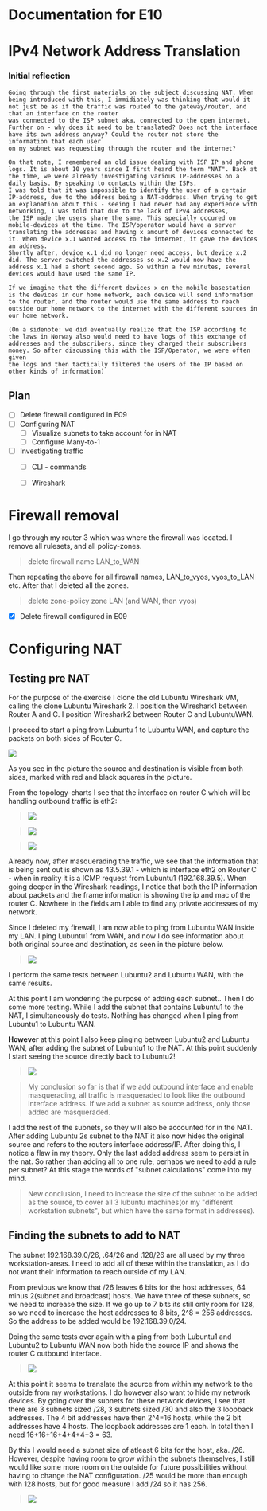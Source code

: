 # Documentation for E10

# IPv4 Network Address Translation

### Initial reflection
```
Going through the first materials on the subject discussing NAT. When being introduced with this, I immidiately was thinking that would it not just be as if the traffic was routed to the gateway/router, and that an interface on the router
was connected to the ISP subnet aka. connected to the open internet. Further on - why does it need to be translated? Does not the interface have its own address anyway? Could the router not store the information that each user
on my subnet was requesting through the router and the internet? 

On that note, I remembered an old issue dealing with ISP IP and phone logs. It is about 10 years since I first heard the term "NAT". Back at the time, we were already investigating various IP-addresses on a daily basis. By speaking to contacts within the ISPs, 
I was told that it was impossible to identify the user of a certain IP-address, due to the address being a NAT-address. When trying to get an explanation about this - seeing I had never had any experience with networking, I was told that due to the lack of IPv4 addresses, 
the ISP made the users share the same. This specially occured on mobile-devices at the time. The ISP/operator would have a server translating the addresses and having x amount of devices connected to it. When device x.1 wanted access to the internet, it gave the devices an address. 
Shortly after, device x.1 did no longer need access, but device x.2 did. The server switched the addresses so x.2 would now have the address x.1 had a short second ago. So within a few minutes, several devices would have used the same IP. 

If we imagine that the different devices x on the mobile basestation is the devices in our home network, each device will send information to the router, and the router would use the same address to reach outside our home network to the internet with the different sources in our home network. 

(On a sidenote: we did eventually realize that the ISP according to the laws in Norway also would need to have logs of this exchange of addresses and the subscribers, since they charged their subscribers money. So after discussing this with the ISP/Operator, we were often given
the logs and then tactically filtered the users of the IP based on other kinds of information)
```

## Plan

- [ ] Delete firewall configured in E09
- [ ] Configuring NAT
	- [ ] Visualize subnets to take account for in NAT
	- [ ] Configure Many-to-1
- [ ] Investigating traffic
	- [ ] CLI - commands
	- [ ] Wireshark


# Firewall removal

I go through my router 3 which was where the firewall was located. I remove all rulesets, and all policy-zones.

> delete firewall name LAN_to_WAN

Then repeating the above for all firewall names, LAN_to_vyos, vyos_to_LAN etc. After that I deleted all the zones.

> delete zone-policy zone LAN   (and WAN, then vyos)

- [x] Delete firewall configured in E09


# Configuring NAT

## Testing pre NAT

For the purpose of the exercise I clone the old Lubuntu Wireshark VM, calling the clone Lubuntu Wireshark 2. I position the Wireshark1 between Router A and C. I position Wireshark2 between Router C and LubuntuWAN.

I proceed to start a ping from Lubuntu 1 to Lubuntu WAN, and capture the packets on both sides of Router C. 

![](/documentation/E10/PingLub1toLubWANBEFORE.png)

As you see in the picture the source and destination is visible from both sides, marked with red and black squares in the picture. 



From the topology-charts I see that the interface on router C which will be handling outbound traffic is eth2:

>![](/documentation/E10/outboundinterface.png)

>![](/documentation/E10/settingoutboundinterface.png)

>![](/documentation/E10/outboundinterfacewireshark.png)

Already now, after masquerading the traffic, we see that the information that is being sent out is shown as 43.5.39.1 - which is interface eth2 on Router C - when in reality it is a ICMP request from Lubuntu1 (192.168.39.5).
When going deeper in the Wireshark readings, I notice that both the IP information about packets and the frame information is showing the ip and mac of the router C. Nowhere in the fields am I able to find any private addresses of my network. 

Since I deleted my firewall, I am now able to ping from Lubuntu WAN inside my LAN. I ping Lubuntu1 from WAN, and now I do see information about both original source and destination, as seen in the picture below.

>![](/documentation/E10/WAntoLubuntuBefore.png)

I perform the same tests between Lubuntu2 and Lubuntu WAN, with the same results. 

At this point I am wondering the purpose of adding each subnet.. Then I do some more testing. While I add the subnet that contains Lubuntu1 to the NAT, I simultaneously do tests. Nothing has changed when I ping from Lubuntu1 to Lubuntu WAN. 

**However** at this point I also keep pinging between Lubuntu2 and Lubuntu WAN, after adding the subnet of Lubuntu1 to the NAT. At this point suddenly I start seeing the source directly back to Lubuntu2! 

>![](/documentation/E10/Lub2toWAn1.png)

>My conclusion so far is that if we add outbound interface and enable masquerading, all traffic is masqueraded to look like the outbound interface address. If we add a subnet as source address, only those added are masqueraded. 

I add the rest of the subnets, so they will also be accounted for in the NAT. After adding Lubuntu 2s subnet to the NAT it also now hides the original source and refers to the routers interface address/IP. After doing this, I notice
a flaw in my theory. Only the last added address seem to persist in the nat. So rather than adding all to one rule, perhabs we need to add a rule per subnet? At this stage the words of "subnet calculations" come into my mind. 

> New conclusion, I need to increase the size of the subnet to be added as the source, to cover all 3 lubuntu machines(or my "different workstation subnets", but which have the same format in addresses).

## Finding the subnets to add to NAT

The subnet 192.168.39.0/26, .64/26 and .128/26 are all used by my three workstation-areas. I need to add all of these within the translation, as I do not want their information to reach outside of my LAN. 

From previous we know that /26 leaves 6 bits for the host addresses, 64 minus 2(subnet and broadcast) hosts. We have three of these subnets, so we need to increase the size. If we go up to 7 bits its still only room for 128, so we need
to increase the host addresses to 8 bits, 2^8 = 256 addresses. So the address to be added would be 192.168.39.0/24.

Doing the same tests over again with a ping from both Lubuntu1 and Lubuntu2 to Lubuntu WAN now both hide the source IP and shows the router C outbound interface. 

>![](/documentation/E10/Lunb1and2PingLubWANafter.png)

At this point it seems to translate the source from within my network to the outside from my workstations. I do however also want to hide my network devices. 
By going over the subnets for these network devices, I see that there are 3 subnets sized /28, 3 subnets sized /30 and also the 3 loopback addresses. 
The 4 bit addresses have then 2^4=16 hosts, while the 2 bit addresses have 4 hosts. The loopback addresses are 1 each. In total then I need 16+16+16+4+4+4+3 = 63. 

By this I would need a subnet size of atleast 6 bits for the host, aka. /26. However, despite having room to grow within the subnets themselves, 
I still would like some more room on the outside for future possibilities without having to change the NAT configuration. /25 would be more than enough with 128 hosts, but 
for good measure I add /24 so it has 256. 

>![](/documentation/E10/addingrule20.png)



